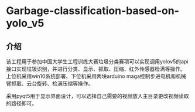 # Garbage-classification-based-on-yolo_v5

## 介绍

该工程用于参加中国大学生工程训练大赛垃圾分类赛项可以实现调用yolov5的api接口实现垃圾识别，并进行分类、显示、抓取、压缩、红外传感器检满等操作。
上位机采用win10系统部署、下位机采用两块arduino maga控制步进电机和机械臂抓取、云台旋转、检满压缩等操作。

采用pyqt5用于显示界面设计，可以选择自己需要的视频放入主目录更改视频读取的路径即可。


